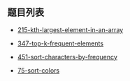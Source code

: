 ## 题目列表

- [215-kth-largest-element-in-an-array](https://leetcode.com/problems/kth-largest-element-in-an-array/description/)

- [347-top-k-frequent-elements](https://leetcode.com/problems/top-k-frequent-elements/description/)

- [451-sort-characters-by-frequency](https://leetcode.com/problems/sort-characters-by-frequency/description/)

- [75-sort-colors](https://leetcode.com/problems/sort-colors/description/)


